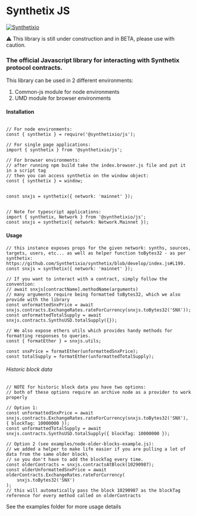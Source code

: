 # Synthetix JS

[![Synthetixio](https://circleci.com/gh/Synthetixio/js.svg?style=svg)](https://github.com/Synthetixio/js)

:warning: This library is still under construction and in BETA, please use with caution.

### The official Javascript library for interacting with Synthetix protocol contracts.

This library can be used in 2 different environments:

1. Common-js module for node environments
2. UMD module for browser environments

#### Installation

```

// For node environments:
const { synthetix } = require('@synthetixio/js');

// For single page applications:
import { synthetix } from '@synthetixio/js';

// For browser environments:
// after running npm build take the index.browser.js file and put it in a script tag
// then you can access synthetix on the window object:
const { synthetix } = window;


const snxjs = synthetix({ network: 'mainnet' });


// Note for typescript applications:
import { synthetix, Network } from '@synthetixio/js';
const snxjs = synthetix({ network: Network.Mainnet });
```

#### Usage

```
// this instance exposes props for the given network: synths, sources, targets, users, etc... as well as helper function toBytes32 - as per synthetix: https://github.com/Synthetixio/synthetix/blob/develop/index.js#L199.
const snxjs = synthetix({ network: 'mainnet' });

// If you want to interact with a contract, simply follow the convention:
// await snxjs[contractName].methodName(arguments)
// many arguments require being formatted toBytes32, which we also provide with the library
const unformattedSnxPrice = await snxjs.contracts.ExchangeRates.rateForCurrency(snxjs.toBytes32('SNX'));
const unformattedTotalSupply = await snxjs.contracts.SynthsUSD.totalSupply({});

// We also expose ethers utils which provides handy methods for formatting responses to queries.
const { formatEther } = snxjs.utils;

const snxPrice = formatEther(unformattedSnxPrice);
const totalSupply = formatEther(unformattedTotalSupply);

```

###### Historic block data

```
// NOTE for historic block data you have two options:
// both of these options require an archive node as a provider to work properly

// Option 1:
const unformattedSnxPrice = await snxjs.contracts.ExchangeRates.rateForCurrency(snxjs.toBytes32('SNX'), { blockTag: 10000000 });
const unformattedTotalSupply = await snxjs.contracts.SynthsUSD.totalSupply({ blockTag: 10000000 });

// Option 2 (see examples/node-older-blocks-example.js):
// we added a helper to make life easier if you are pulling a lot of data from the same older block\
// so you don't have to add the blockTag every time.
const olderContracts = snxjs.contractsAtBlock(10290987);
const olderUnformattedSnxPrice = await olderContracts.ExchangeRates.rateForCurrency(
	snxjs.toBytes32('SNX')
);
// this will automatically pass the block 10290987 as the blockTag reference for every method called on olderContracts

```

See the examples folder for more usage details
